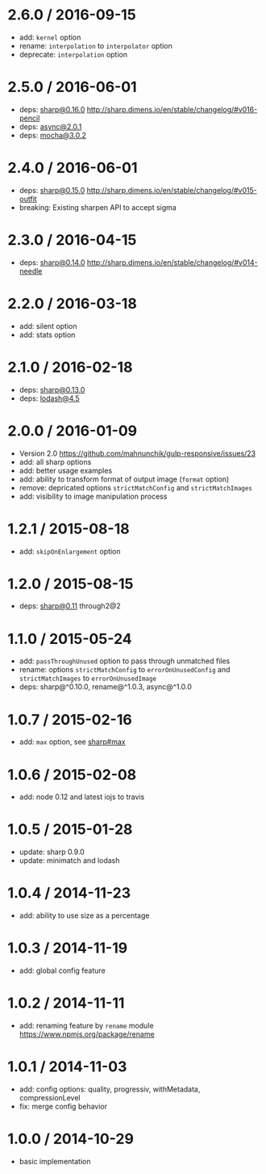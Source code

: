 2.6.0 / 2016-09-15
==================
* add: `kernel` option
* rename: `interpolation` to `interpolator` option
* deprecate: `interpolation` option

2.5.0 / 2016-06-01
==================
* deps: sharp@0.16.0 http://sharp.dimens.io/en/stable/changelog/#v016-pencil
* deps: async@2.0.1
* deps: mocha@3.0.2

2.4.0 / 2016-06-01
==================
* deps: sharp@0.15.0 http://sharp.dimens.io/en/stable/changelog/#v015-outfit
* breaking: Existing sharpen API to accept sigma

2.3.0 / 2016-04-15
==================
* deps: sharp@0.14.0 http://sharp.dimens.io/en/stable/changelog/#v014-needle

2.2.0 / 2016-03-18
==================
* add: silent option
* add: stats option

2.1.0 / 2016-02-18
==================
* deps: sharp@0.13.0
* deps: lodash@4.5

2.0.0 / 2016-01-09
==================
* Version 2.0 https://github.com/mahnunchik/gulp-responsive/issues/23
* add: all sharp options
* add: better usage examples
* add: ability to transform format of output image (`format` option)
* remove: depricated options `strictMatchConfig` and `strictMatchImages`
* add: visibility to image manipulation process

1.2.1 / 2015-08-18
==================

* add: `skipOnEnlargement` option

1.2.0 / 2015-08-15
==================

* deps: sharp@0.11 through2@2

1.1.0 / 2015-05-24
==================

* add: `passThroughUnused` option to pass through unmatched files
* rename: options `strictMatchConfig` to `errorOnUnusedConfig` and `strictMatchImages` to `errorOnUnusedImage`
* deps: sharp@^0.10.0, rename@^1.0.3, async@^1.0.0

1.0.7 / 2015-02-16
==================

* add: `max` option, see [sharp#max](https://github.com/lovell/sharp#max)

1.0.6 / 2015-02-08
==================

* add: node 0.12 and latest iojs to travis

1.0.5 / 2015-01-28
==================

* update: sharp 0.9.0
* update: minimatch and lodash

1.0.4 / 2014-11-23
==================

* add: ability to use size as a percentage

1.0.3 / 2014-11-19
==================

* add: global config feature

1.0.2 / 2014-11-11
==================

 * add: renaming feature by `rename` module https://www.npmjs.org/package/rename

1.0.1 / 2014-11-03
==================

 * add: config options: quality, progressiv, withMetadata, compressionLevel
 * fix: merge config behavior

1.0.0 / 2014-10-29
==================

 * basic implementation
